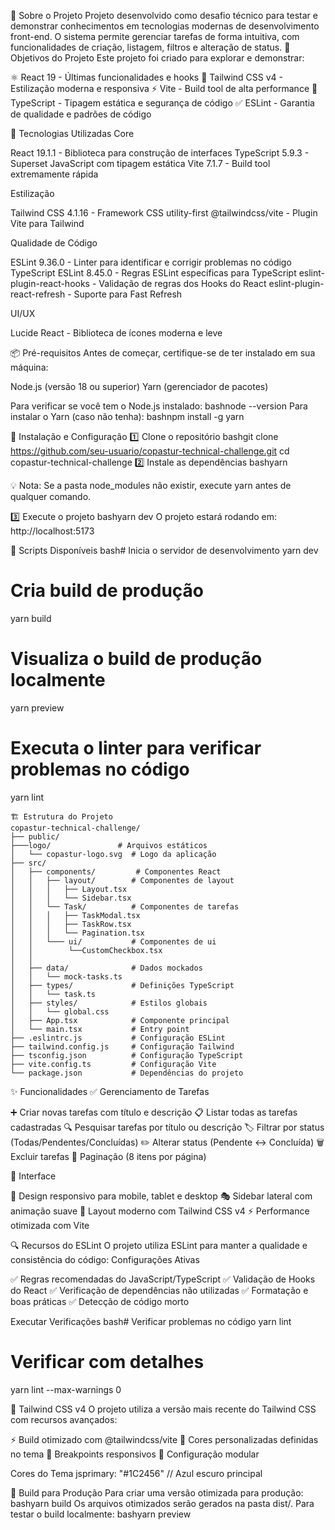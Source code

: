 📝 Sobre o Projeto
Projeto desenvolvido como desafio técnico para testar e demonstrar conhecimentos em tecnologias modernas de desenvolvimento front-end. O sistema permite gerenciar tarefas de forma intuitiva, com funcionalidades de criação, listagem, filtros e alteração de status.
🎯 Objetivos do Projeto
Este projeto foi criado para explorar e demonstrar:

⚛️ React 19 - Últimas funcionalidades e hooks
🎨 Tailwind CSS v4 - Estilização moderna e responsiva
⚡ Vite - Build tool de alta performance
📘 TypeScript - Tipagem estática e segurança de código
✅ ESLint - Garantia de qualidade e padrões de código


🚀 Tecnologias Utilizadas
Core

React 19.1.1 - Biblioteca para construção de interfaces
TypeScript 5.9.3 - Superset JavaScript com tipagem estática
Vite 7.1.7 - Build tool extremamente rápida

Estilização

Tailwind CSS 4.1.16 - Framework CSS utility-first
@tailwindcss/vite - Plugin Vite para Tailwind

Qualidade de Código

ESLint 9.36.0 - Linter para identificar e corrigir problemas no código
TypeScript ESLint 8.45.0 - Regras ESLint específicas para TypeScript
eslint-plugin-react-hooks - Validação de regras dos Hooks do React
eslint-plugin-react-refresh - Suporte para Fast Refresh

UI/UX

Lucide React - Biblioteca de ícones moderna e leve


📦 Pré-requisitos
Antes de começar, certifique-se de ter instalado em sua máquina:

Node.js (versão 18 ou superior)
Yarn (gerenciador de pacotes)

Para verificar se você tem o Node.js instalado:
bashnode --version
Para instalar o Yarn (caso não tenha):
bashnpm install -g yarn

🔧 Instalação e Configuração
1️⃣ Clone o repositório
bashgit clone https://github.com/seu-usuario/copastur-technical-challenge.git
cd copastur-technical-challenge
2️⃣ Instale as dependências
bashyarn

💡 Nota: Se a pasta node_modules não existir, execute yarn antes de qualquer comando.

3️⃣ Execute o projeto
bashyarn dev
O projeto estará rodando em: http://localhost:5173

📜 Scripts Disponíveis
bash# Inicia o servidor de desenvolvimento
yarn dev

# Cria build de produção
yarn build

# Visualiza o build de produção localmente
yarn preview

# Executa o linter para verificar problemas no código
yarn lint
```
🏗️ Estrutura do Projeto
copastur-technical-challenge/
├── public/  
├───logo/               # Arquivos estáticos
│   └── copastur-logo.svg  # Logo da aplicação
├── src/
│   ├── components/         # Componentes React
│   │   ├── layout/        # Componentes de layout
│   │   │   ├── Layout.tsx
│   │   │   └── Sidebar.tsx
│   │   └── Task/          # Componentes de tarefas
│   │   │   ├── TaskModal.tsx
│   │   │   ├── TaskRow.tsx
│   │   │   └── Pagination.tsx
│   │   └─── ui/           # Componentes de ui
│   │        └──CustomCheckbox.tsx
│   │   
│   ├── data/              # Dados mockados
│   │   └── mock-tasks.ts
│   ├── types/             # Definições TypeScript
│   │   └── task.ts
│   ├── styles/            # Estilos globais
│   │   └── global.css
│   ├── App.tsx            # Componente principal
│   └── main.tsx           # Entry point
├── .eslintrc.js           # Configuração ESLint
├── tailwind.config.js     # Configuração Tailwind
├── tsconfig.json          # Configuração TypeScript
├── vite.config.ts         # Configuração Vite
└── package.json           # Dependências do projeto
```
✨ Funcionalidades
✅ Gerenciamento de Tarefas

➕ Criar novas tarefas com título e descrição
📋 Listar todas as tarefas cadastradas
🔍 Pesquisar tarefas por título ou descrição
🏷️ Filtrar por status (Todas/Pendentes/Concluídas)
✏️ Alterar status (Pendente ↔️ Concluída)
🗑️ Excluir tarefas
📄 Paginação (8 itens por página)

🎨 Interface

📱 Design responsivo para mobile, tablet e desktop
🎭 Sidebar lateral com animação suave
🌙 Layout moderno com Tailwind CSS v4
⚡ Performance otimizada com Vite


🔍 Recursos do ESLint
O projeto utiliza ESLint para manter a qualidade e consistência do código:
Configurações Ativas

✅ Regras recomendadas do JavaScript/TypeScript
✅ Validação de Hooks do React
✅ Verificação de dependências não utilizadas
✅ Formatação e boas práticas
✅ Detecção de código morto

Executar Verificações
bash# Verificar problemas no código
yarn lint

# Verificar com detalhes
yarn lint --max-warnings 0

🎨 Tailwind CSS v4
O projeto utiliza a versão mais recente do Tailwind CSS com recursos avançados:

⚡ Build otimizado com @tailwindcss/vite
🎨 Cores personalizadas definidas no tema
📱 Breakpoints responsivos
🔧 Configuração modular

Cores do Tema
jsprimary: "#1C2456"  // Azul escuro principal

🚀 Build para Produção
Para criar uma versão otimizada para produção:
bashyarn build
Os arquivos otimizados serão gerados na pasta dist/.
Para testar o build localmente:
bashyarn preview